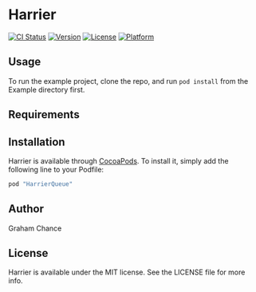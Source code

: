 # Harrier

[![CI Status](http://img.shields.io/travis/gchance22/Harrier.svg?style=flat)](https://travis-ci.org/gchance22/Harrier)
[![Version](https://img.shields.io/cocoapods/v/Harrier.svg?style=flat)](http://cocoapods.org/pods/Harrier)
[![License](https://img.shields.io/cocoapods/l/Harrier.svg?style=flat)](http://cocoapods.org/pods/Harrier)
[![Platform](https://img.shields.io/cocoapods/p/Harrier.svg?style=flat)](http://cocoapods.org/pods/Harrier)

## Usage

To run the example project, clone the repo, and run `pod install` from the Example directory first.

## Requirements

## Installation

Harrier is available through [CocoaPods](http://cocoapods.org). To install
it, simply add the following line to your Podfile:

```ruby
pod "HarrierQueue"
```

## Author

Graham Chance

## License

Harrier is available under the MIT license. See the LICENSE file for more info.
